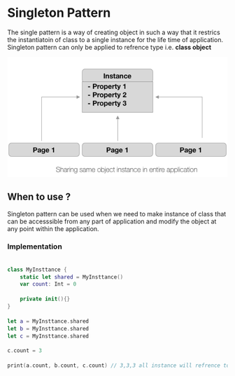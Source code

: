 # Singleton Pattern

The single pattern is a way of creating object in such a way that it restrics the instantiatoin of class to a single instance for the life time of application. Singleton pattern can only be applied to refrence type i.e. **class object**

![](./resources/Singleton.png)

## When to use ?

Singleton pattern can be used when we need to make instance of class that can be accesssible from any part of application and modify the object at any point within the application.

### Implementation

```swift

class MyInsttance {
    static let shared = MyInsttance()
    var count: Int = 0
    
    private init(){}
}

let a = MyInsttance.shared
let b = MyInsttance.shared
let c = MyInsttance.shared

c.count = 3

print(a.count, b.count, c.count) // 3,3,3 all instance will refrence to same value.

```
